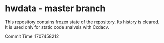 # hwdata - master branch

This repository contains frozen state of the repository.
Its history is cleared. It is used only for static code
analysis with Codacy.

Commit Time: 1707458212